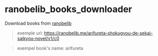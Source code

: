 # ranobelib_books_downloader
Download books from [ranobelib](https://ranobelib.me/)
> exemple url: https://ranobelib.me/arifureta-shokugyou-de-sekai-saikyou-novel/v1/c0

> exempel book's name: arifureta
